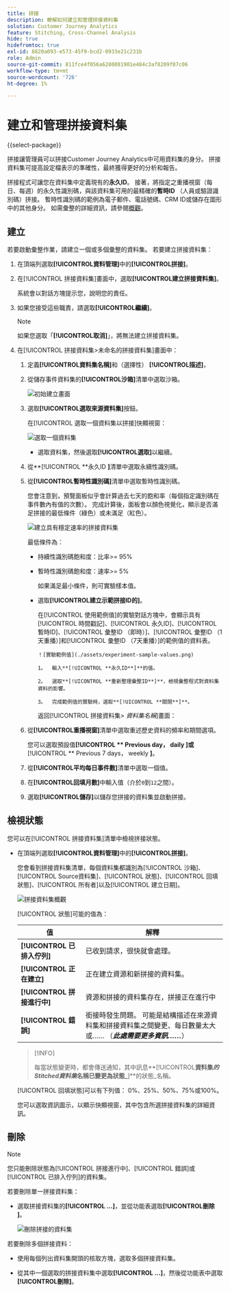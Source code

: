 ```yaml
---
title: 拼接
description: 瞭解如何建立和管理拼接資料集
solution: Customer Journey Analytics
feature: Stitching, Cross-Channel Analysis
hide: true
hidefromtoc: true
exl-id: 8820a093-e573-45f9-bcd2-0933e21c231b
role: Admin
source-git-commit: 811fce4f056a6280081901e484c3af8209f87c06
workflow-type: tm+mt
source-wordcount: '726'
ht-degree: 1%

---
```


# 建立和管理拼接資料集

{{select-package}}

拼接讓管理員可以拼接Customer Journey Analytics中可用資料集的身分。 拼接資料集可提高設定檔表示的準確性，最終獲得更好的分析和報告。

拼接程式可讓您在資料集中定義現有的&#x200B;**永久ID**。 接著，將指定之重播視窗（每日、每週）的永久性識別碼，與該資料集可用的最精確的&#x200B;**暫時ID** （人員或驗證識別碼）拼接。 暫時性識別碼的範例為電子郵件、電話號碼、CRM ID或儲存在圖形中的其他身分。 如需彙整的詳細資訊，請參閱[概觀](overview.md)。

## 建立

若要啟動彙整作業，請建立一個或多個彙整的資料集。 若要建立拼接資料集：

1. 在頂端列選取&#x200B;**[!UICONTROL **&#x200B;資料管理&#x200B;**]**&#x200B;中的&#x200B;**[!UICONTROL **&#x200B;拼接&#x200B;**]**。

2. 在[!UICONTROL 拼接資料集]畫面中，選取&#x200B;**[!UICONTROL **&#x200B;建立拼接資料集&#x200B;**]**。

   系統會以對話方塊提示您，說明您的責任。

3. 如果您接受這些職責，請選取&#x200B;**[!UICONTROL **&#x200B;繼續&#x200B;**]**。

   >[!NOTE]
   >
   >    如果您選取「**[!UICONTROL **&#x200B;取消&#x200B;**]**」，將無法建立拼接資料集。

4. 在[!UICONTROL 拼接資料集>未命名的拼接資料集]畫面中：

   1. 定義&#x200B;**[!UICONTROL **&#x200B;資料集名稱&#x200B;**]**&#x200B;和（選擇性） **[!UICONTROL **&#x200B;描述&#x200B;**]**，

   2. 從儲存事件資料集的&#x200B;**[!UICONTROL **&#x200B;沙箱&#x200B;**]**&#x200B;清單中選取沙箱。

      ![初始建立畫面](./assets/create-initial.png)

   3. 選取&#x200B;**[!UICONTROL **&#x200B;選取來源資料集&#x200B;**]**&#x200B;按鈕。

      在[!UICONTROL 選取一個資料集以拼接]快顯視窗：

      ![選取一個資料集](./assets/select-one-dataset.png)

      - 選取資料集，然後選取&#x200B;**[!UICONTROL **&#x200B;選取&#x200B;**]**&#x200B;以繼續。

   4. 從&#x200B;**[!UICONTROL **&#x200B;永久ID **]**&#x200B;清單中選取永續性識別碼。

   5. 從&#x200B;**[!UICONTROL **&#x200B;暫時性識別碼&#x200B;**]**&#x200B;清單中選取暫時性識別碼。

      您會注意到，預覽面板似乎會計算過去七天的飽和率（每個指定識別碼在事件數內有值的次數）。 完成計算後，面板會以顏色視覺化，顯示是否滿足拼接的最低條件（綠色）或未滿足（紅色）。

      ![建立具有穩定速率的拼接資料集](./assets/create-before-experimenting.png)

      最低條件為：

      - 持續性識別碼飽和度：比率>= 95%

      - 暫時性識別碼飽和度：速率>= 5%

        如果滿足最小條件，則可實驗樣本值。

      - 選取&#x200B;**[!UICONTROL **&#x200B;建立示範拼接ID的&#x200B;**]**。

        在[!UICONTROL 使用範例值]的實驗對話方塊中，會顯示具有[!UICONTROL 時間戳記]、[!UICONTROL 永久ID]、[!UICONTROL 暫時ID]、[!UICONTROL 彙整ID （即時）]、[!UICONTROL 彙整ID （1天重播）]和[!UICONTROL 彙整ID （7天重播）]的範例值的資料表。

            ！[實驗範例值](./assets/experiment-sample-values.png)
            
            1。  輸入**[!UICONTROL **永久ID**]**的值。
            
            2。  選取**[!UICONTROL **重新整理彙整ID**]**，檢視彙整程式對資料集資料的影響。
            
            3。  完成範例值的實驗時，選取**[!UICONTROL **關閉**]**。
        

        返回[!UICONTROL 拼接資料集> _資料集名稱_]&#x200B;畫面：

   6. 從&#x200B;**[!UICONTROL **&#x200B;重播視窗&#x200B;**]**&#x200B;清單中選取重述歷史資料的頻率和期間選項。

      您可以選取預設值&#x200B;**[!UICONTROL ** Previous day， daily **]**&#x200B;或&#x200B;**[!UICONTROL ** Previous 7 days， weekly **]**。

   7. 從&#x200B;**[!UICONTROL **&#x200B;平均每日事件數&#x200B;**]**&#x200B;清單中選取一個值。

   8. 在&#x200B;**[!UICONTROL **&#x200B;回填月數&#x200B;**]**&#x200B;中輸入值（介於`0`到`12`之間）。

   9. 選取&#x200B;**[!UICONTROL **&#x200B;儲存&#x200B;**]**&#x200B;以儲存您拼接的資料集並啟動拼接。

## 檢視狀態

您可以在[!UICONTROL 拼接資料集]清單中檢視拼接狀態。

- 在頂端列選取&#x200B;**[!UICONTROL **&#x200B;資料管理&#x200B;**]**&#x200B;中的&#x200B;**[!UICONTROL **&#x200B;拼接&#x200B;**]**。

  您會看到拼接資料集清單，每個資料集都識別為[!UICONTROL 沙箱]、[!UICONTROL Source資料集]、[!UICONTROL 狀態]、[!UICONTROL 回填狀態]、[!UICONTROL 所有者]以及[!UICONTROL 建立日期]。

  ![拼接資料集概觀](./assets/overview-stitched-datasetts.png)

  [!UICONTROL 狀態]可能的值為：

  | 值 | 解釋 |
  |-----|-----|
  | **[!UICONTROL **&#x200B;已排入佇列&#x200B;**]** | 已收到請求，很快就會處理。 |
  | **[!UICONTROL **&#x200B;正在建立&#x200B;**]** | 正在建立資源和新拼接的資料集。 |
  | **[!UICONTROL **&#x200B;拼接進行中&#x200B;**]** | 資源和拼接的資料集存在，拼接正在進行中 |
  | **[!UICONTROL **&#x200B;錯誤&#x200B;**]** | 銜接時發生問題。 可能是結構描述在來源資料集和拼接資料集之間變更、每日數量太大或…… （_**此處需要更多資訊……**_） |

  >[!INFO]
  >
  >    每當狀態變更時，都會傳送通知，其中訊息&#x200B;**[!UICONTROL **&#x200B;資料集&#x200B;_的Stitched資料集_&#x200B;名稱已變更為狀態&#x200B;_**]**的狀態&#x200B;_名稱。


  [!UICONTROL 回填狀態]可以有下列值： 0%、25%、50%、75%或100%。

  您可以選取資訊圖示，以顯示快顯視窗，其中包含所選拼接資料集的詳細資訊。


## 刪除

>[!NOTE]
>
>您只能刪除狀態為[!UICONTROL 拼接進行中]、[!UICONTROL 錯誤]或[!UICONTROL 已排入佇列]的資料集。


若要刪除單一拼接資料集：

- 選取拼接資料集的&#x200B;**[!UICONTROL **...**]**，並從功能表選取&#x200B;**[!UICONTROL **&#x200B;刪除&#x200B;**]**。

  ![刪除拼接的資料集](./assets/delete-stitched-dataset.png)

若要刪除多個拼接資料：

- 使用每個列出資料集開頭的核取方塊，選取多個拼接資料集。

- 從其中一個選取的拼接資料集中選取&#x200B;**[!UICONTROL **...**]**，然後從功能表中選取&#x200B;**[!UICONTROL **&#x200B;刪除&#x200B;**]**。
